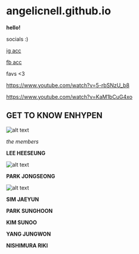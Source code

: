 # angelicnell.github.io
**hello!**

socials :)

[ig acc](https://www.instagram.com/angelicnell/)

[fb acc](https://www.facebook.com/angelicnell)

favs <3

https://www.youtube.com/watch?v=5-rbSNzU_b8

https://www.youtube.com/watch?v=KaM1bCuG4xo

## **GET TO KNOW ENHYPEN**


![alt text](https://i.pinimg.com/564x/13/a6/ee/13a6ee1844a0090262c7ed0476b2b796.jpg)

*the members*

**LEE HEESEUNG**

![alt text](https://i.pinimg.com/564x/63/7b/d8/637bd88e814ebb558c5a1a18f642c381.jpg)

**PARK JONGSEONG**

![alt text](https://i.pinimg.com/736x/90/6d/7b/906d7b538349f8ce3e4fe8227fc77726.jpg)

**SIM JAEYUN**



**PARK SUNGHOON**



**KIM SUNOO**



**YANG JUNGWON**



**NISHIMURA RIKI**


